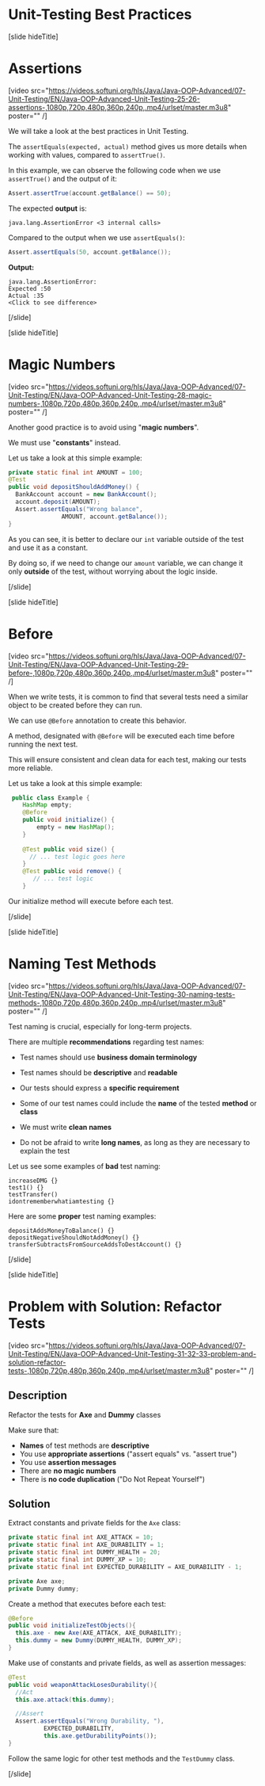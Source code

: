 # Unit-Testing Best Practices

[slide hideTitle]

# Assertions

[video src="https://videos.softuni.org/hls/Java/Java-OOP-Advanced/07-Unit-Testing/EN/Java-OOP-Advanced-Unit-Testing-25-26-assertions-,1080p,720p,480p,360p,240p,.mp4/urlset/master.m3u8" poster="" /]

We will take a look at the best practices in Unit Testing.

The `assertEquals(expected, actual)` method gives us more details when working with values, compared to `assertTrue()`.

In this example, we can observe the following code when we use `assertTrue()` and the output of it:
``` java
Assert.assertTrue(account.getBalance() == 50);
```

The expected **output** is: 

```
java.lang.AssertionError <3 internal calls>
```

Compared to the output when we use `assertEquals()`:
``` java
Assert.assertEquals(50, account.getBalance());
```

**Output:**

```
java.lang.AssertionError:
Expected :50
Actual :35
<Click to see difference>
```


[/slide]

[slide hideTitle]

# Magic Numbers

[video src="https://videos.softuni.org/hls/Java/Java-OOP-Advanced/07-Unit-Testing/EN/Java-OOP-Advanced-Unit-Testing-28-magic-numbers-,1080p,720p,480p,360p,240p,.mp4/urlset/master.m3u8" poster="" /]

Another good practice is to avoid using "**magic numbers**".

We must use "**constants**" instead.

Let us take a look at this simple example:

``` java
private static final int AMOUNT = 100;
@Test
public void depositShouldAddMoney() {
  BankAccount account = new BankAccount();
  account.deposit(AMOUNT);
  Assert.assertEquals("Wrong balance",    
               AMOUNT, account.getBalance());
}
```

As you can see, it is better to declare our `int` variable outside of the test and use it as a constant.

By doing so, if we need to change our `amount` variable, we can change it only **outside** of the test, without worrying about the logic inside.

[/slide]

[slide hideTitle]

# Before

[video src="https://videos.softuni.org/hls/Java/Java-OOP-Advanced/07-Unit-Testing/EN/Java-OOP-Advanced-Unit-Testing-29-before-,1080p,720p,480p,360p,240p,.mp4/urlset/master.m3u8" poster="" /]

When we write tests, it is common to find that several tests need a similar object to be created before they can run.

We can use `@Before` annotation to create this behavior.

A method, designated with `@Before` will be executed each time before running the next test.

This will ensure consistent and clean data for each test, making our tests more reliable.

Let us take a look at this simple example:

``` java
 public class Example {
    HashMap empty;
    @Before
    public void initialize() {
        empty = new HashMap();
    }
    
    @Test public void size() {
      // ... test logic goes here
    }
    @Test public void remove() {
       // ... test logic
    }
```

Our initialize method will execute before each test.

[/slide]

[slide hideTitle]

# Naming Test Methods

[video src="https://videos.softuni.org/hls/Java/Java-OOP-Advanced/07-Unit-Testing/EN/Java-OOP-Advanced-Unit-Testing-30-naming-tests-methods-,1080p,720p,480p,360p,240p,.mp4/urlset/master.m3u8" poster="" /]

Test naming is crucial, especially for long-term projects.

There are  multiple **recommendations** regarding test names:

- Test names should use **business domain terminology**

- Test names should be **descriptive** and **readable**

- Our tests should express a **specific requirement**

- Some of our test names could include the **name** of the tested **method** or **class**

- We must write **clean names**

- Do not be afraid to write **long names**, as long as they are necessary to explain the test

Let us see some examples of **bad** test naming:

```
increaseDMG {}
test1() {}
testTransfer()
idontrememberwhatiamtesting {}
```

Here are some **proper** test naming examples:

```
depositAddsMoneyToBalance() {}
depositNegativeShouldNotAddMoney() {}
transferSubtractsFromSourceAddsToDestAccount() {}
```

[/slide]

[slide hideTitle]

# Problem with Solution: Refactor Tests

[video src="https://videos.softuni.org/hls/Java/Java-OOP-Advanced/07-Unit-Testing/EN/Java-OOP-Advanced-Unit-Testing-31-32-33-problem-and-solution-refactor-tests-,1080p,720p,480p,360p,240p,.mp4/urlset/master.m3u8" poster="" /]

## Description
Refactor the tests for **Axe** and **Dummy** classes

Make sure that:
- **Names** of test methods are **descriptive**
- You use **appropriate assertions** ("assert equals" vs. "assert true")
- You use **assertion messages**
- There are **no magic numbers**
- There is **no code duplication** ("Do Not Repeat Yourself")

## Solution

Extract constants and private fields for the `Axe` class:
```java
private static final int AXE_ATTACK = 10;
private static final int AXE_DURABILITY = 1;
private static final int DUMMY_HEALTH = 20;
private static final int DUMMY_XP = 10;
private static final int EXPECTED_DURABILITY = AXE_DURABILITY - 1;

private Axe axe;
private Dummy dummy;
```

Create a method that executes before each test:
```java
@Before
public void initializeTestObjects(){
  this.axe - new Axe(AXE_ATTACK, AXE_DURABILITY);
  this.dummy = new Dummy(DUMMY_HEALTH, DUMMY_XP);
}
```

Make use of constants and private fields, as well as assertion messages:
```java
@Test
public void weaponAttackLosesDurability(){
  //Act
  this.axe.attack(this.dummy);

  //Assert
  Assert.assertEquals("Wrong Durability, "),
          EXPECTED_DURABILITY,
          this.axe.getDurabilityPoints());
}
```

Follow the same logic for other test methods and the `TestDummy` class.


[/slide]
